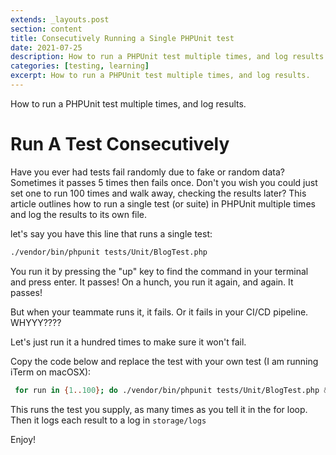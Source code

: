 ```yaml
---
extends: _layouts.post
section: content
title: Consecutively Running a Single PHPUnit test
date: 2021-07-25
description: How to run a PHPUnit test multiple times, and log results.
categories: [testing, learning]
excerpt: How to run a PHPUnit test multiple times, and log results.
---
```


How to run a PHPUnit test multiple times, and log results.

# Run A Test Consecutively

Have you ever had tests fail randomly due to fake or random data? Sometimes it passes 5 times then fails once. Don't you wish you could just set one to run 100 times and walk away, checking the results later? This article outlines how to run a single test (or suite) in PHPUnit multiple times and log the results to its own file.

let's say you have this line that runs a single test:

```bash
./vendor/bin/phpunit tests/Unit/BlogTest.php
```


You run it by pressing the "up" key to find the command in your terminal and press enter. It passes! On a hunch, you run it again, and again. It passes!

But when your teammate runs it, it fails. Or it fails in your CI/CD pipeline. WHYYY????

Let's just run it a hundred times to make sure it won't fail.

Copy the code below and replace the test with your own test (I am running iTerm on macOSX):

```bash
 for run in {1..100}; do ./vendor/bin/phpunit tests/Unit/BlogTest.php &>> storage/logs/test.log; done
```

This runs the test you supply, as many times as you tell it in the for loop. Then it logs each result to a log in `storage/logs`

Enjoy!